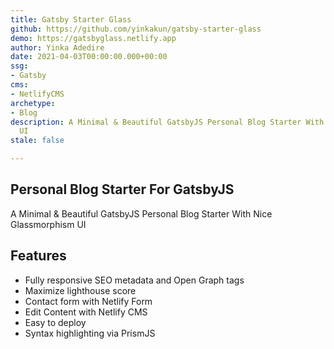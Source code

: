 ```yaml
---
title: Gatsby Starter Glass
github: https://github.com/yinkakun/gatsby-starter-glass
demo: https://gatsbyglass.netlify.app
author: Yinka Adedire
date: 2021-04-03T00:00:00.000+00:00
ssg:
- Gatsby
cms:
- NetlifyCMS
archetype:
- Blog
description: A Minimal & Beautiful GatsbyJS Personal Blog Starter With Nice Glassmorphism
  UI
stale: false

---
```

## Personal Blog Starter For GatsbyJS

A Minimal & Beautiful GatsbyJS Personal Blog Starter With Nice Glassmorphism UI

## Features

* Fully responsive SEO metadata and Open Graph tags
* Maximize lighthouse score
* Contact form with Netlify Form
* Edit Content with Netlify CMS
* Easy to deploy
* Syntax highlighting via PrismJS